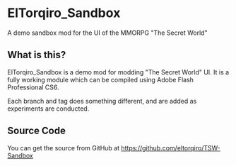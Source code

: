ElTorqiro_Sandbox
=================
A demo sandbox mod for the UI of the MMORPG "The Secret World"
   
   
What is this?
-------------
ElTorqiro_Sandbox is a demo mod for modding "The Secret World" UI.  It is a fully working module which can be compiled using Adobe Flash Professional CS6.
  
Each branch and tag does something different, and are added as experiments are conducted.
   
   
Source Code
-----------
You can get the source from GitHub at https://github.com/eltorqiro/TSW-Sandbox